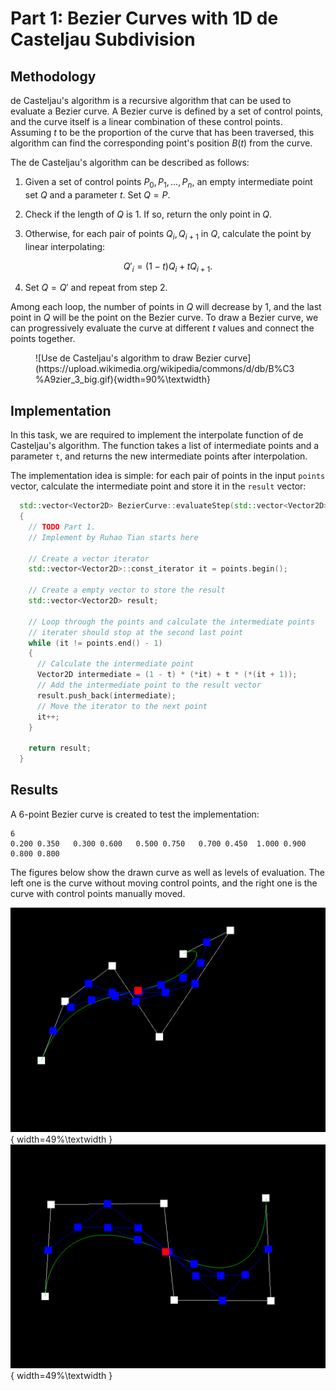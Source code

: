 # Part 1: Bezier Curves with 1D de Casteljau Subdivision

## Methodology

de Casteljau's algorithm is a recursive algorithm that can be used to evaluate a Bezier curve. A Bezier curve is defined by a set of control points, and the curve itself is a linear combination of these control points. Assuming $t$ to be the proportion of the curve that has been traversed, this algorithm can find the corresponding point's position $B(t)$ from the curve.

The de Casteljau's algorithm can be described as follows:

1. Given a set of control points $P_0, P_1, \dots, P_n$, an empty intermediate point set $Q$ and a parameter $t$. Set $Q = P$.

2. Check if the length of $Q$ is 1. If so, return the only point in $Q$.

3. Otherwise, for each pair of points $Q_i, Q_{i+1}$ in $Q$, calculate the point by linear interpolating:

$$
Q'_i = (1-t)Q_i + tQ_{i+1}.
$$

4. Set $Q = Q'$ and repeat from step 2.

Among each loop, the number of points in $Q$ will decrease by 1, and the last point in $Q$ will be the point on the Bezier curve. To draw a Bezier curve, we can progressively evaluate the curve at different $t$ values and connect the points together.

<figure markdown="span">
  ![Use de Casteljau's algorithm to draw Bezier curve](https://upload.wikimedia.org/wikipedia/commons/d/db/B%C3%A9zier_3_big.gif){width=90%\textwidth}
</figure>

## Implementation

In this task, we are required to implement the interpolate function of de Casteljau's algorithm. The function takes a list of intermediate points and a parameter `t`, and returns the new intermediate points after interpolation.

The implementation idea is simple: for each pair of points in the input `points` vector, calculate the intermediate point and store it in the `result` vector:
```cpp
  std::vector<Vector2D> BezierCurve::evaluateStep(std::vector<Vector2D> const &points)
  {
    // TODO Part 1.
    // Implement by Ruhao Tian starts here

    // Create a vector iterator
    std::vector<Vector2D>::const_iterator it = points.begin();

    // Create a empty vector to store the result
    std::vector<Vector2D> result;

    // Loop through the points and calculate the intermediate points
    // iterater should stop at the second last point
    while (it != points.end() - 1)
    {
      // Calculate the intermediate point
      Vector2D intermediate = (1 - t) * (*it) + t * (*(it + 1));
      // Add the intermediate point to the result vector
      result.push_back(intermediate);
      // Move the iterator to the next point
      it++;
    }

    return result;
  }
```

## Results
A 6-point Bezier curve is created to test the implementation:

```curve3.bzc
6
0.200 0.350   0.300 0.600   0.500 0.750   0.700 0.450  1.000 0.900   0.800 0.800
```

The figures below show the drawn curve as well as levels of evaluation. The left one is the curve without moving control points, and the right one is the curve with control points manually moved.

![original curve](../../images/hw2/section1/hw2part1_curve3.png){ width=49%\textwidth } 
![moved curve](../../images/hw2/section1/hw2part1_curve3moved.png){ width=49%\textwidth }